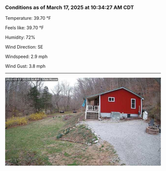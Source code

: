 ### Conditions as of March 17, 2025 at 10:34:27 AM CDT 

Temperature: 39.70 &deg;F

Feels like: 39.70 &deg;F

Humidity: 72%

Wind Direction: SE

Windspeed: 2.9 mph

Wind Gust: 3.8 mph

---

<img src="./images/latest.jpeg"/>

